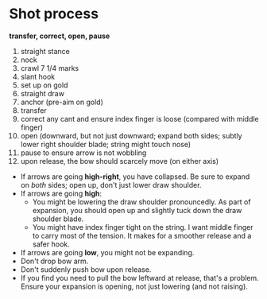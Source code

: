 # Shot process

**transfer, correct, open, pause**

1. straight stance
2. nock
3. crawl 7 1/4 marks
4. slant hook
5. set up on gold
6. straight draw
7. anchor (pre-aim on gold)
8. transfer
9. correct any cant and ensure index finger is loose (compared with middle finger)
10. open (downward, but not just downward; expand both sides; subtly lower right shoulder blade; string might touch nose)
11. pause to ensure arrow is not wobbling
12. upon release, the bow should scarcely move (on either axis)

- If arrows are going **high-right**, you have collapsed. Be sure to expand on _both_ sides; open up, don't just lower draw shoulder.
- If arrows are going **high**:
	- You might be lowering the draw shoulder pronouncedly. As part of expansion, you should open up and slightly tuck down the draw shoulder blade.
	- You might have index finger tight on the string. I want middle finger to carry most of the tension. It makes for a smoother release and a safer hook.
- If arrows are going **low**, you might not be expanding.
- Don't drop bow arm.
- Don't suddenly push bow upon release.
- If you find you need to pull the bow leftward at release, that's a problem. Ensure your expansion is opening, not just lowering (and not raising).
